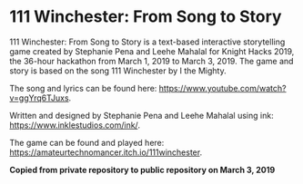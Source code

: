 # 111 Winchester: From Song to Story

111 Winchester: From Song to Story is a text-based interactive storytelling game created by Stephanie Pena and Leehe Mahalal for Knight Hacks 2019, the 36-hour hackathon from March 1, 2019 to March 3, 2019. The game and story is based on the song 111 Winchester by I the Mighty. 

The song and lyrics can be found here: https://www.youtube.com/watch?v=ggYrq6TJuxs.

Written and designed by Stephanie Pena and Leehe Mahalal using ink: https://www.inklestudios.com/ink/.

The game can be found and played here: https://amateurtechnomancer.itch.io/111winchester. 

**Copied from private repository to public repository on March 3, 2019**
